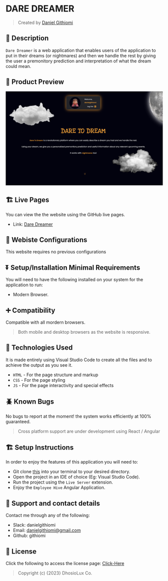 # DARE DREAMER

> Created by <a href="https://www.github.com/githiomi"> Daniel Githiomi </a>

## 🚧 Description

`Dare Dreamer` is a web application that enables users of the application to put in their dreams (or nightmares) and then we handle the rest by giving the user a premonitory prediction and interpretation of what the dream could mean.
## 👀 Product Preview

![Screenshot](./assets/images/Screenshot.png)

## 🏗️ Live Pages

You can view the the website using the GitHub live pages.

* Link: [Dare Dreamer](https://githiomi.github.io/Dare-Dreamer)

## 🏁 Webiste Configurations

This website requires no previous configurations

## ⏬ Setup/Installation Minimal Requirements

You will need to have the following installed on your system for the application to run:

* Modern Browser.

## ➕ Compatibility

Compatible with all mordern browsers.

> Both mobile and desktop browsers as the website is responsive.

## 🤖 Technologies Used

It is made entirely using Visual Studio Code to create all the files and to achieve the output as you see it.

* `HTML` - For the page structure and markup
* `CSS` - For the page styling
* `JS` - For the page interactivity and special effects

## 🪲 Known Bugs

No bugs to report at the moment! the system works efficiently at 100% guaranteed.

> Cross platform support are under development using React / Angular

## 🏗️ Setup Instructions

In order to enjoy the features of this application you will need to:

* Git clone [this](https://github.com/githiomi/Dare-Dreamer) into your terminal to your
  desired directory.
* Open the project in an IDE of choice (Eg: Visual Studio Code).
* Run the project using the `Live Server` extension.
* Enjoy the `Employee Hive` Angular Application.

## 📧 Support and contact details

Contact me through any of the following:

* Slack: danielgithiomi
* Email: danielgithiomi@gmail.com
* Github: githiomi

## 📃 License

Click the following to access the license
page: [Click-Here](https://githiomi.github.io/Privacy-Policy/)

> Copyright (c) {2023} DhosioLux Co.
